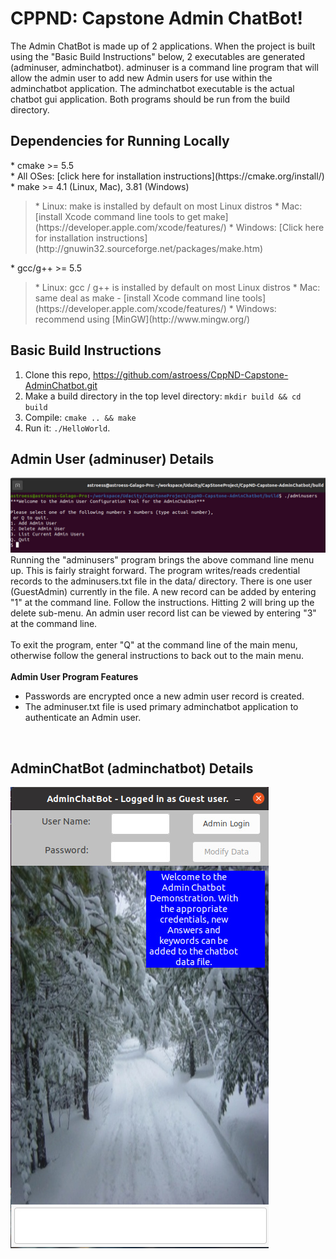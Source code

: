 # CPPND: Capstone Admin ChatBot!
The Admin ChatBot is made up of 2 applications.  When the project is built using the "Basic Build Instructions" below, 2 executables are generated (adminuser, adminchatbot).  adminuser is a command line program that will allow the admin user to add new Admin users for use within the adminchatbot application.  The adminchatbot executable is the actual chatbot gui application.  Both programs should be run from the build directory.  

<h2>Dependencies for Running Locally</h2>
* cmake >= 5.5 <br>
* All OSes: [click here for installation instructions](https://cmake.org/install/) <br>
* make >= 4.1 (Linux, Mac), 3.81 (Windows) <br>
  <blockquote>* Linux: make is installed by default on most Linux distros
  * Mac: [install Xcode command line tools to get make](https://developer.apple.com/xcode/features/)
  * Windows: [Click here for installation instructions](http://gnuwin32.sourceforge.net/packages/make.htm) </blockquote>
* gcc/g++ >= 5.5 <br>
  <blockquote>* Linux: gcc / g++ is installed by default on most Linux distros
  * Mac: same deal as make - [install Xcode command line tools](https://developer.apple.com/xcode/features/)
  * Windows: recommend using [MinGW](http://www.mingw.org/) </blockquote>

<h2>Basic Build Instructions</h2>

1. Clone this repo, https://github.com/astroess/CppND-Capstone-AdminChatbot.git
2. Make a build directory in the top level directory: `mkdir build && cd build`
3. Compile: `cmake .. && make`
4. Run it: `./HelloWorld`.

<h2>Admin User (adminuser) Details</h2>
<img src="images/AdminUser.jpg" title="admin user"/>
Running the "adminusers" program brings the above command line menu up. This is fairly straight forward.  The program writes/reads credential records to the adminusers.txt file in the data/ directory. There is one user (GuestAdmin) currently in the file.  A new record can be added by entering "1" at the command line.  Follow the instructions.  Hitting 2 will bring up the delete sub-menu.  An admin user record list can be viewed by entering "3" at the command line.
<br><br>
To exit the program, enter "Q" at the command line of the main menu, otherwise follow the general instructions to back out to the main menu.
<br><br>
<b>Admin User Program Features</b>
<ul>
 <li>Passwords are encrypted once a new admin user record is created.</li>
 <li>The adminuser.txt file is used primary adminchatbot application to authenticate an Admin user.</li>
</ul>
<br>
<h2>AdminChatBot (adminchatbot) Details</h2>
<img src="images/AdminChatBot.jpg" title="admin chatbot"/>



